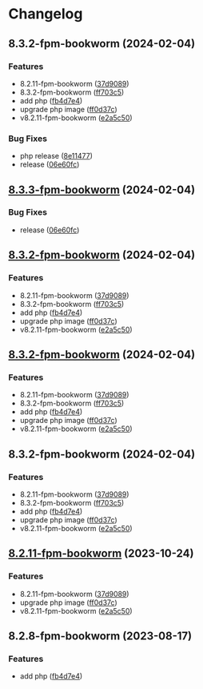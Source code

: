 # Changelog

## 8.3.2-fpm-bookworm (2024-02-04)


### Features

* 8.2.11-fpm-bookworm ([37d9089](https://github.com/livenessprobe/containers/commit/37d9089c53cd5773bf54c57a78df0ce82a7588c8))
* 8.3.2-fpm-bookworm ([ff703c5](https://github.com/livenessprobe/containers/commit/ff703c50fe9f33df17554d91d7ab4db93f533b2b))
* add php ([fb4d7e4](https://github.com/livenessprobe/containers/commit/fb4d7e4b055f88b0231f4fe5eeccf4dc1a1807b4))
* upgrade php image ([ff0d37c](https://github.com/livenessprobe/containers/commit/ff0d37c60ba7d960b2a7167625a6ecfcee3d3100))
* v8.2.11-fpm-bookworm ([e2a5c50](https://github.com/livenessprobe/containers/commit/e2a5c50521413d21ccc857eac1b4a3bb8af9774f))


### Bug Fixes

* php release ([8e11477](https://github.com/livenessprobe/containers/commit/8e114778ee884c42a91dc72c2a3eb048a8d4c56d))
* release ([06e60fc](https://github.com/livenessprobe/containers/commit/06e60fc2bc8e7333e3bf78149fd378b252d8b707))

## [8.3.3-fpm-bookworm](https://github.com/livenessprobe/containers/compare/v8.3.2-fpm-bookworm...v8.3.3-fpm-bookworm) (2024-02-04)


### Bug Fixes

* release ([06e60fc](https://github.com/livenessprobe/containers/commit/06e60fc2bc8e7333e3bf78149fd378b252d8b707))

## [8.3.2-fpm-bookworm](https://github.com/livenessprobe/containers/compare/v8.3.2-fpm-bookworm...v8.3.2-fpm-bookworm) (2024-02-04)


### Features

* 8.2.11-fpm-bookworm ([37d9089](https://github.com/livenessprobe/containers/commit/37d9089c53cd5773bf54c57a78df0ce82a7588c8))
* 8.3.2-fpm-bookworm ([ff703c5](https://github.com/livenessprobe/containers/commit/ff703c50fe9f33df17554d91d7ab4db93f533b2b))
* add php ([fb4d7e4](https://github.com/livenessprobe/containers/commit/fb4d7e4b055f88b0231f4fe5eeccf4dc1a1807b4))
* upgrade php image ([ff0d37c](https://github.com/livenessprobe/containers/commit/ff0d37c60ba7d960b2a7167625a6ecfcee3d3100))
* v8.2.11-fpm-bookworm ([e2a5c50](https://github.com/livenessprobe/containers/commit/e2a5c50521413d21ccc857eac1b4a3bb8af9774f))

## [8.3.2-fpm-bookworm](https://github.com/livenessprobe/containers/compare/v1.0.0...v8.3.2-fpm-bookworm) (2024-02-04)


### Features

* 8.2.11-fpm-bookworm ([37d9089](https://github.com/livenessprobe/containers/commit/37d9089c53cd5773bf54c57a78df0ce82a7588c8))
* 8.3.2-fpm-bookworm ([ff703c5](https://github.com/livenessprobe/containers/commit/ff703c50fe9f33df17554d91d7ab4db93f533b2b))
* add php ([fb4d7e4](https://github.com/livenessprobe/containers/commit/fb4d7e4b055f88b0231f4fe5eeccf4dc1a1807b4))
* upgrade php image ([ff0d37c](https://github.com/livenessprobe/containers/commit/ff0d37c60ba7d960b2a7167625a6ecfcee3d3100))
* v8.2.11-fpm-bookworm ([e2a5c50](https://github.com/livenessprobe/containers/commit/e2a5c50521413d21ccc857eac1b4a3bb8af9774f))

## 8.3.2-fpm-bookworm (2024-02-04)


### Features

* 8.2.11-fpm-bookworm ([37d9089](https://github.com/livenessprobe/containers/commit/37d9089c53cd5773bf54c57a78df0ce82a7588c8))
* 8.3.2-fpm-bookworm ([ff703c5](https://github.com/livenessprobe/containers/commit/ff703c50fe9f33df17554d91d7ab4db93f533b2b))
* add php ([fb4d7e4](https://github.com/livenessprobe/containers/commit/fb4d7e4b055f88b0231f4fe5eeccf4dc1a1807b4))
* upgrade php image ([ff0d37c](https://github.com/livenessprobe/containers/commit/ff0d37c60ba7d960b2a7167625a6ecfcee3d3100))
* v8.2.11-fpm-bookworm ([e2a5c50](https://github.com/livenessprobe/containers/commit/e2a5c50521413d21ccc857eac1b4a3bb8af9774f))

## [8.2.11-fpm-bookworm](https://github.com/livenessprobe/containers/compare/php/v8.2.8-fpm-bookworm...php/v8.2.11-fpm-bookworm) (2023-10-24)


### Features

* 8.2.11-fpm-bookworm ([37d9089](https://github.com/livenessprobe/containers/commit/37d9089c53cd5773bf54c57a78df0ce82a7588c8))
* upgrade php image ([ff0d37c](https://github.com/livenessprobe/containers/commit/ff0d37c60ba7d960b2a7167625a6ecfcee3d3100))
* v8.2.11-fpm-bookworm ([e2a5c50](https://github.com/livenessprobe/containers/commit/e2a5c50521413d21ccc857eac1b4a3bb8af9774f))

## 8.2.8-fpm-bookworm (2023-08-17)

### Features

- add php ([fb4d7e4](https://github.com/livenessprobe/containers/commit/fb4d7e4b055f88b0231f4fe5eeccf4dc1a1807b4))
